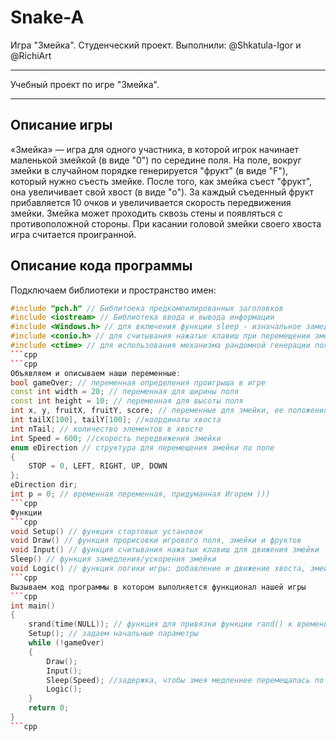 # Snake-A
Игра "Змейка". Студенческий проект. Выполнили: @Shkatula-Igor и @RichiArt

***
Учебный проект по игре "Змейка".
***

 ## Описание игры
«Змейка» — игра для одного участника, в которой игрок начинает маленькой змейкой (в виде "0") по середине поля. На поле, вокруг змейки в случайном порядке генерируется "фрукт" (в виде "F"), который нужно съесть змейке. После того, как змейка съест "фрукт", она увеличивает свой хвост (в виде "о"). За каждый съеденный фрукт прибавляется 10 очков и увеличивается скорость передвижения змейки. Змейка может проходить сквозь стены и появляться с противоположной стороны. При касании головой змейки своего хвоста игра считается проигранной. 
 
 ## Описание кода программы

 Подключаем библиотеки и пространство имен:  
```cpp
#include "pch.h" // Библитоека предкомпилированных заголовков
#include <iostream> // Библиотека ввода и вывода информации
#include <Windows.h> // для включения функции sleep - изначальное замедление с последующим ускорением
#include <conio.h> // для считывания нажатых клавиш при перемещении змейки
#include <ctime> // для использования механизма рандомной генерации положения фрукта на поле
```cpp
```cpp
Объявляем и описываем наши переменные:
bool gameOver; // переменная определения проигрыша в игре
const int width = 20; // переменная для ширины поля
const int height = 10; // переменная для высоты поля
int x, y, fruitX, fruitY, score; // переменные для змейки, ее положения на поле, очков
int tailX[100], tailY[100]; //координаты хвоста
int nTail; // количество элементов в хвосте
int Speed = 600; //скорость передвижения змейки
enum eDirection // структура для перемещения змейки по поле
{
	STOP = 0, LEFT, RIGHT, UP, DOWN
};
eDirection dir;
int p = 0; // временная переменная, придуманная Игорем )))               
```cpp
Функции 
```cpp
void Setup() // функция стартовых установок
void Draw() // функция прорисовки игрового поля, змейки и фруктов
void Input() // функция считывания нажатых клавиш для движения змейки
Sleep() // функция замедления/ускорения змейки
void Logic() // функция логики игры: добавление и движение хвоста, змейка проходит сквозь стены, добавляются очки и т.д.
```cpp
Вызываем код программы в котором выполняется функционал нашей игры
```cpp
int main()
{
	srand(time(NULL)); // функция для привязки функции rand() к времени
	Setup(); // задаем начальные параметры
	while (!gameOver)
	{
		Draw();
		Input();
		Sleep(Speed); //задержка, чтобы змея медленнее перемещалась по экрану
		Logic();
	}
	return 0;
}
```cpp
